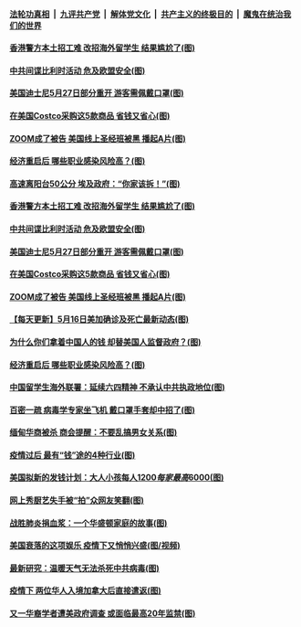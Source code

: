 ####  [法轮功真相](../../../../basic/blob/master/README.md?t=05172301) &nbsp;|&nbsp; [九评共产党](../../../../9ping.md/blob/master/README.md?t=05172301) &nbsp;|&nbsp; [解体党文化](../../../../jtdwh.md/blob/master/README.md?t=05172301)  &nbsp;|&nbsp; [共产主义的终极目的](../../../../gczydzjmd.md/blob/master/README.md?t=05172301) &nbsp;|&nbsp; [魔鬼在统治我们的世界](../../../../mgztzwmdsj.md/blob/master/README.md?t=05172301) 

#### [香港警方本土招工难 改招海外留学生 结果尴尬了(图)](../pages/p3/933510.md?t=05172301) 

#### [中共间谍比利时活动 危及欧盟安全(图)](../pages/p3/933524.md?t=05172301) 

#### [美国迪士尼5月27日部分重开 游客需佩戴口罩(图)](../pages/p3/933521.md?t=05172301) 

#### [在美国Costco采购这5款商品 省钱又省心(图)](../pages/p3/933512.md?t=05172301) 

#### [ZOOM成了被告 美国线上圣经班被黑 播起A片(图)](../pages/p3/933507.md?t=05172301) 

#### [经济重启后 哪些职业感染风险高？(图)](../pages/p3/933411.md?t=05172301) 

#### [高速离阳台50公分 埃及政府：“你家该拆！”(图)](../pages/p3/933522.md?t=05172301) 

#### [香港警方本土招工难 改招海外留学生 结果尴尬了(图)](../pages/p3/933510.md?t=05172301) 

#### [中共间谍比利时活动 危及欧盟安全(图)](../pages/p3/933524.md?t=05172301) 

#### [美国迪士尼5月27日部分重开 游客需佩戴口罩(图)](../pages/p3/933521.md?t=05172301) 

#### [在美国Costco采购这5款商品 省钱又省心(图)](../pages/p3/933512.md?t=05172301) 

#### [ZOOM成了被告 美国线上圣经班被黑 播起A片(图)](../pages/p3/933507.md?t=05172301) 

#### [【每天更新】5月16日美加确诊及死亡最新动态(图)](../pages/p3/931800.md?t=05172301) 

#### [为什么你们拿着中国人的钱 却替美国人监督政府？(图)](../pages/p3/933499.md?t=05172301) 

#### [经济重启后 哪些职业感染风险高？(图)](../pages/p3/933411.md?t=05172301) 

#### [中国留学生海外联署：延续六四精神 不承认中共执政地位(图)](../pages/p3/933404.md?t=05172301) 

#### [百密一疏 病毒学专家坐飞机 戴口罩手套却中招了(图)](../pages/p3/933399.md?t=05172301) 

#### [缅甸华商被杀 商会提醒：不要乱搞男女关系(图)](../pages/p3/933375.md?t=05172301) 

#### [疫情过后 最有“钱”途的4种行业(图)](../pages/p3/933372.md?t=05172301) 

#### [美国拟新的发钱计划：大人小孩每人$1200 每家最高$6000(图)](../pages/p3/933369.md?t=05172301) 

#### [网上秀厨艺失手被“拍”众网友笑翻(图)](../pages/p3/933330.md?t=05172301) 

#### [战胜肺炎捐血浆：一个华盛顿家庭的故事(图)](../pages/p3/933320.md?t=05172301) 

#### [美国衰落的这项娱乐 疫情下又悄悄兴盛(图/视频)](../pages/p3/933293.md?t=05172301) 

#### [最新研究：温暖天气无法杀死中共病毒(图)](../pages/p3/933288.md?t=05172301) 

#### [疫情下 两位华人入境加拿大后直接遣返(图)](../pages/p3/933281.md?t=05172301) 

#### [又一华裔学者遭美政府调查 或面临最高20年监禁(图)](../pages/p3/933277.md?t=05172301) 

